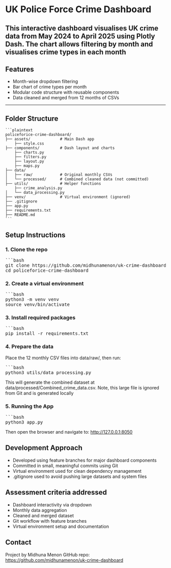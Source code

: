 # UK Police Force Crime Dashboard
This interactive dashboard visualises UK crime data from May 2024 to April 2025 using Plotly Dash. The chart allows filtering by month and visualises crime types in each month
----
## Features
- Month-wise dropdown filtering
- Bar chart of crime types per month
- Modular code structure with reusable components
- Data cleaned and merged from 12 months of CSVs
----
## Folder Structure
<pre>
<code>```plaintext
policeforice-crime-dashboard/
├── assets/             # Main Dash app
    ├── style.css
├── components/         # Dash layout and charts
    ├── charts.py
    ├── filters.py
    ├── layout.py
    ├── maps.py
├── data/
│   ├── raw/            # Original monthly CSVs
│   └── processed/      # Combined cleaned data (not committed)
├── utils/              # Helper functions
    ├── crime_analysis.py
│   └── data_processing.py
├── venv/               # Virtual environment (ignored)
├── .gitignore
├── app.py
├── requirements.txt
├── README.md
```</code>
</pre>

## Setup Instructions

### 1. Clone the repo
<pre>
```bash
git clone https://github.com/midhunamenon/uk-crime-dashboard.git
cd policeforice-crime-dashboard
</pre>

### 2. Create a virtual environment
<pre>
```bash
python3 -m venv venv
source venv/bin/activate
</pre>

### 3. Install required packages
<pre>
```bash
pip install -r requirements.txt
</pre>

### 4. Prepare the data
Place the 12 monthly CSV files into data/raw/, then run:
<pre>
```bash
python3 utils/data_processing.py  
</pre>
This will generate the combined dataset at data/processed/Combined_crime_data.csv. Note, this large file is ignored from Git and is generated locally

### 5. Running the App
<pre>
```bash
python3 app.py
</pre>

Then open the browser and navigate to: http://127.0.0.1:8050

## Development Approach
- Developed using feature branches for major dashboard components
- Committed in small, meaningful commits using Git
- Virtual environment used for clean dependency management
- .gitignore used to avoid pushing large datasets and system files

## Assessment criteria addressed
- Dashboard interactivity via dropdown
- Monthly data aggregation
- Cleaned and merged dataset
- Git workflow with feature branches
- Virtual environment setup and documentation

## Contact
Project by Midhuna Menon
GitHub repo: https://github.com/midhunamenon/uk-crime-dashboard



